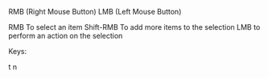 RMB (Right Mouse Button)
LMB (Left Mouse Button)

RMB	To select an item
Shift-RMB	To add more items to the selection
LMB	to perform an action on the selection


Keys:

t
n
        